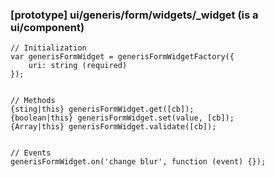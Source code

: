 ### [prototype] ui/generis/form/widgets/_widget (is a ui/component)
```
// Initialization
var generisFormWidget = generisFormWidgetFactory({
    uri: string (required)
});


// Methods
{sting|this} generisFormWidget.get([cb]);
{boolean|this} generisFormWidget.set(value, [cb]);
{Array|this} generisFormWidget.validate([cb]);


// Events
generisFormWidget.on('change blur', function (event) {});
```
